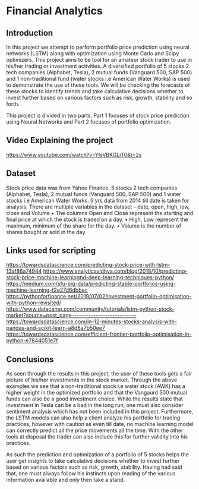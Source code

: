 # Financial Analytics 

## Introduction
In this project we attempt to perform portfolio price prediction using neural networks (LSTM)
along with optimization using Monte Carlo and Scipy optimizers. This project aims to be tool for
an amateur stock trader to use in his/her trading or investment activities. A diversified portfolio
of 5 stocks 2 tech companies (Alphabet, Tesla), 2 mutual funds (Vanguard 500, SAP 500) and 1
non-traditional fund (water stocks i.e American Water Works) is used to demonstrate the use of
these tools. We will be checking the forecasts of these stocks to identify trends and take
calculative decisions whether to invest further based on various factors such as risk, growth,
stability and so forth.

This project is divided in two parts. Part 1 focuses of stock price prediction using Neural
Networks and Part 2 focuses of portfolio optimization. 

## Video Explaining the project
https://www.youtube.com/watch?v=YIsVBKGLiT0&t=2s

## Dataset
Stock price data was from Yahoo Finance. 5 stocks 2 tech companies (Alphabet, Tesla), 2 mutual
funds (Vanguard 500, SAP 500) and 1 water stocks i.e American Water Works. 5 yrs data from
2014 till date is taken for analysis. There are multiple variables in the dataset – date, open, high,
low, close and Volume
• The columns Open and Close represent the starting and final price at which the stock is
traded on a day.
• High, Low represent the maximum, minimum of the share for the day.
• Volume is the number of shares bought or sold in the day

## Links used for scripting
https://towardsdatascience.com/predicting-stock-price-with-lstm-13af86a74944
https://www.analyticsvidhya.com/blog/2018/10/predicting-stock-price-machine-learningnd-deep-learning-techniques-python/
https://medium.com/sfu-big-data/predicting-stable-portfolios-using-machine-learning-f2e27d6dbbec
https://pythonforfinance.net/2019/07/02/investment-portfolio-optimisation-with-python-revisited/
https://www.datacamp.com/community/tutorials/lstm-python-stock-market?source=post_page---------------------------
https://towardsdatascience.com/in-12-minutes-stocks-analysis-with-pandas-and-scikit-learn-a8d8a7b50ee7
https://towardsdatascience.com/efficient-frontier-portfolio-optimisation-in-python-e7844051e7f

## Conclusions
As seen through the results in this project, the user of these tools gets a fair picture of his/her investments
in the stock market. Through the above examples we see that a non-traditional stock i.e water
stock (AWK) has a higher weight in the optimized portfolio and that the Vangaurd 500 mutual
funds can also be a good investment choice. While the results state that investment in Tesla can
be a bad in the long run, one must also consider sentiment analysis which has not been included
in this project. Furthermore, the LSTM models can also help a client analyze his portfolio for
trading practices, however with caution as even till date, no machine learning model can
correctly predict all the price movements all the time. With the other tools at disposal the trader
can also include this for further validity into his practices.

As such the prediction and optimization of a portfolio of 5 stocks helps the user get insights to
take calculative decisions whether to invest further based on various factors such as risk, growth,
stability. Having had said that, one must always follow his instincts upon reading of the various
information available and only then take a stand.